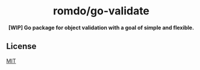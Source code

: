 <h1 align="center">
  romdo/go-validate
</h1>

<p align="center">
  <strong>
    [WIP] Go package for object validation with a goal of simple and flexible.
  </strong>
</p>

## License

[MIT](https://github.com/romdo/go-conventionalcommit/blob/main/LICENSE)
